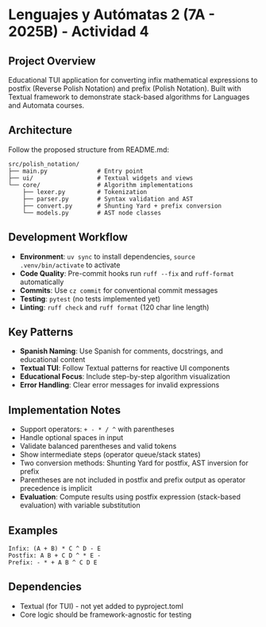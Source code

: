 # Lenguajes y Autómatas 2 (7A - 2025B) - Actividad 4

## Project Overview
Educational TUI application for converting infix mathematical expressions to postfix (Reverse Polish Notation) and prefix (Polish Notation). Built with Textual framework to demonstrate stack-based algorithms for Languages and Automata courses.

## Architecture
Follow the proposed structure from README.md:
```
src/polish_notation/
├── main.py              # Entry point
├── ui/                  # Textual widgets and views
└── core/                # Algorithm implementations
    ├── lexer.py         # Tokenization
    ├── parser.py        # Syntax validation and AST
    ├── convert.py       # Shunting Yard + prefix conversion
    └── models.py        # AST node classes
```

## Development Workflow
- **Environment**: `uv sync` to install dependencies, `source .venv/bin/activate` to activate
- **Code Quality**: Pre-commit hooks run `ruff --fix` and `ruff-format` automatically
- **Commits**: Use `cz commit` for conventional commit messages
- **Testing**: `pytest` (no tests implemented yet)
- **Linting**: `ruff check` and `ruff format` (120 char line length)

## Key Patterns
- **Spanish Naming**: Use Spanish for comments, docstrings, and educational content
- **Textual TUI**: Follow Textual patterns for reactive UI components
- **Educational Focus**: Include step-by-step algorithm visualization
- **Error Handling**: Clear error messages for invalid expressions

## Implementation Notes
- Support operators: `+ - * / ^` with parentheses
- Handle optional spaces in input
- Validate balanced parentheses and valid tokens
- Show intermediate steps (operator queue/stack states)
- Two conversion methods: Shunting Yard for postfix, AST inversion for prefix
- Parentheses are not included in postfix and prefix output as operator precedence is implicit
- **Evaluation**: Compute results using postfix expression (stack-based evaluation) with variable substitution

## Examples
```
Infix: (A + B) * C ^ D - E
Postfix: A B + C D ^ * E -
Prefix: - * + A B ^ C D E
```

## Dependencies
- Textual (for TUI) - not yet added to pyproject.toml
- Core logic should be framework-agnostic for testing
